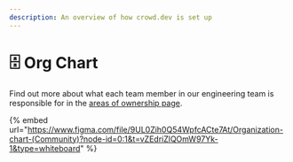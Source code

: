 ```yaml
---
description: An overview of how crowd.dev is set up
---
```


# 🗄 Org Chart

Find out more about what each team member in our engineering team is responsible for in the [areas of ownership page](../product-and-engineering/areas-of-ownership.md).&#x20;

{% embed url="https://www.figma.com/file/9UL0Zih0Q54WpfcACte7At/Organization-chart-(Community)?node-id=0:1&t=vZEdriZlQOmW97Yk-1&type=whiteboard" %}

